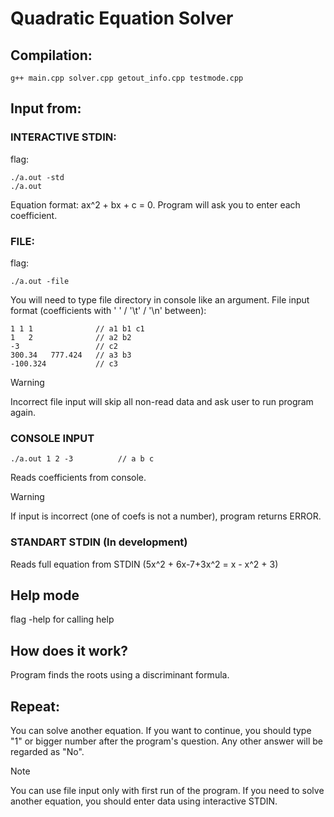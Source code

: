 # Quadratic Equation Solver
## Compilation:
```
g++ main.cpp solver.cpp getout_info.cpp testmode.cpp
```
## Input from:
### INTERACTIVE STDIN:
flag:
```
./a.out -std
./a.out
```
Equation format: ax^2 + bx + c = 0. Program will ask you to enter each coefficient.
### FILE:
flag:
```
./a.out -file
```
You will need to type file directory in console like an argument.
File input format (coefficients with ' ' / '\\t' / '\\n' between):
```
1 1 1              // a1 b1 c1
1   2              // a2 b2
-3                 // c2
300.34   777.424   // a3 b3
-100.324           // c3
```
> [!WARNING]
> Incorrect file input will skip all non-read data and ask user to run program again.
### CONSOLE INPUT
```
./a.out 1 2 -3          // a b c
```
Reads coefficients from console. 
> [!WARNING]
> If input is incorrect (one of coefs is not a number), program returns ERROR.
### STANDART STDIN (In development)
Reads full equation from STDIN (5x^2 + 6x-7+3x^2 =  x - x^2 + 3)
## Help mode
flag -help for calling help
## How does it work?
Program finds the roots using a discriminant formula.
## Repeat:
You can solve another equation. If you want to continue, you should type "1" or bigger number after the program's question. Any other answer will be regarded as "No".
> [!NOTE]
> You can use file input only with first run of the program. If you need to solve another equation, you should enter data using interactive STDIN.
